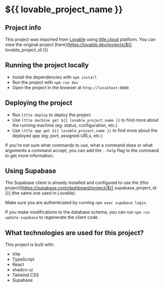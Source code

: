 # ${{ lovable_project_name }}

## Project info

This project was imported from [Lovable](https://lovable.dev) using [lttle.cloud](https://lttle.cloud) platform. You can view the original project [here](https://lovable.dev/projects/${{ lovable_project_id }})


## Running the project locally

- Install the dependencies with `npm install`
- Run the project with `npm run dev`
- Open the project in the browser at `http://localhost:8080`

## Deploying the project

- Run `lttle deploy` to deploy the project
- Use `lttle machine get ${{ lovable_project_name }}` to find more about the running machine (eg: status, configuration, etc.)
- Use `lttle app get ${{ lovable_project_name }}` to find more about the deployed app (eg: port, assigned URLs, etc.)

If you're not sure what commands to use, what a command does or what arguments a command accept, you can add the `--help` flag to the command to get more information.

## Using Supabase

The Supabase client is already installed and configured to use the (this project)[https://supabase.com/dashboard/project/${{ supabase_project_id }}] (the same one used in Lovable).

Make sure you are authenticated by running `npm exec supabase login`.

If you make modifications to the database schema, you can run `npm run update-supabase` to regenerate the client code.

## What technologies are used for this project?

This project is built with:

- Vite
- TypeScript
- React
- shadcn-ui
- Tailwind CSS
- Supabase
